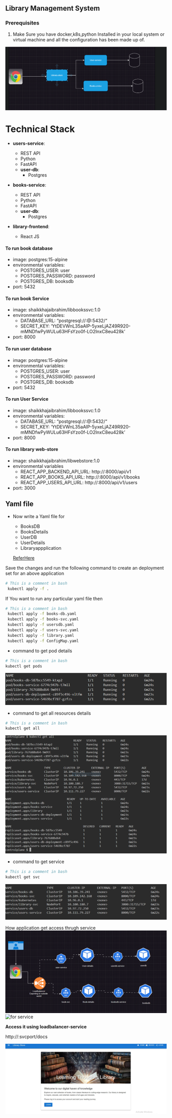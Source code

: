 ## Library Management System

### Prerequisites

1. Make Sure you have docker,k8s,python Installed in your local system or virtual machine and all the configuration has been made up of.

![Sample Overwiew](Images/Img2.PNG)

# Technical Stack

- **users-service**:

  - REST API
  - Python
  - FastAPI
  - **user-db**:
    - Postgres

- **books-service**:

  - REST API
  - Python
  - FastAPI
  - **user-db**:
    - Postgres

- **library-frontend**:
  - React JS

#### To run book database

- image: postgres:15-alpine
- environmental variables:
  - POSTGRES_USER: user
  - POSTGRES_PASSWORD: password
  - POSTGRES_DB: booksdb
- port: 5432

#### To run book Service

- image: shaikkhajaibrahim/libbookssvc:1.0
- environmental variables:
  - DATABASE_URL: “postgresql://:@:5432/“
  - SECRET_KEY: ‘YtDEVWnL35aAIP-5yxeLjAZ49R920-mMNDfwPyWULu63HFsYzo0f-LO2InxC8eu428k’
- port: 8000

#### To run user database

- image: postgres:15-alpine
- environmental variables:
  - POSTGRES_USER: user
  - POSTGRES_PASSWORD: password
  - POSTGRES_DB: booksdb
- port: 5432

#### To run User Service

- image: shaikkhajaibrahim/libbookssvc:1.0
- environmental variables:
  - DATABASE_URL: “postgresql://:@:5432/“
  - SECRET_KEY: ‘YtDEVWnL35aAIP-5yxeLjAZ49R920-mMNDfwPyWULu63HFsYzo0f-LO2InxC8eu428k’
- port: 8000

#### To run library web-store

- image: shaikkhajaibrahim/libwebstore:1.0
- environmental variables
  - REACT_APP_BACKEND_API_URL: http://:8000/api/v1
  - REACT_APP_BOOKS_API_URL: http://:8000/api/v1/books
  - REACT_APP_USERS_API_URL: http://:8000/api/v1/users
- port: 3000

## Yaml file

- Now write a Yaml file for

  - BooksDB
  - BooksDetails
  - UserDB
  - UserDetails
  - Libraryappplication

  [ReferHere](https://kubernetes.io/docs/reference/generated/kubernetes-api/v1.31/#envfromsource-v1-core)

Save the changes and run the following command to create an deployment set for an above application

```bash
# This is a comment in bash
 kubectl apply -f .
```

If You want to run any particular yaml file then

```bash
# This is a comment in bash
 kubectl apply -f books-db.yaml
 kubectl apply -f books-svc.yaml
 kubectl apply -f usersdb.yaml
 kubectl apply -f users-svc.yaml
 kubectl apply -f library.yaml
 kubectl apply -f ConfigMap.yaml
```

- command to get pod details

```bash
# This is a comment in bash
kubectl get pods
```

![](Images/Img3.PNG)

- command to get all resources details

```bash
# This is a comment in bash
kubectl get all
```

![](Images/Img5.PNG)

- command to get service

```bash
# This is a comment in bash
kubectl get svc
```

![](Images/Img4.PNG)


How application get access thrugh service
![Communication](Images/Img6.PNG)
![for service](https://kubernetes.io/docs/concepts/services-networking/service/)

**Access it using loadbalancer-service** 

http://:svcport/docs

![Communication](Images/Img7.PNG)